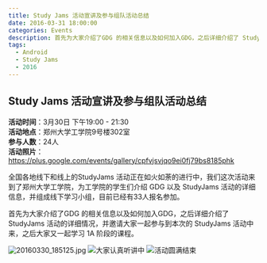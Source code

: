 ```yaml
---
title: Study Jams 活动宣讲及参与组队活动总结
date: 2016-03-31 18:00:00
categories: Events
description: 首先为大家介绍了GDG 的相关信息以及如何加入GDG，之后详细介绍了 StudyJams 活动的详细情况，并邀请大家一起参与到本次的 StudyJams 活动中来，之后大家又一起学习 1A 阶段的课程。
tags:
  - Android
  - Study Jams
  - 2016
---
```


## Study Jams 活动宣讲及参与组队活动总结

**活动时间**：3月30日 下午19:00 - 21:30<br>
**活动地点**：郑州大学工学院9号楼302室<br>
**参与人数**：24人<br>
**活动照片**：<https://plus.google.com/events/gallery/cpfvjsvjqo9ei0fj79bs8185phk><br>

全国各地线下和线上的StudyJams 活动正在如火如荼的进行中，我们这次活动来到了郑州大学工学院，为工学院的学生们介绍 GDG 以及 StudyJams 活动的详细信息，并组成线下学习小组，目前已经有33人报名参加。

首先为大家介绍了GDG 的相关信息以及如何加入GDG，之后详细介绍了 StudyJams 活动的详细情况，并邀请大家一起参与到本次的 StudyJams 活动中来，之后大家又一起学习 1A 阶段的课程。

![20160330_185125.jpg](https://uc0.chinagdg.com/attachment/forum/201603/31/013700e1xyf6eg18zqtfxq.jpg)
![大家认真听讲中](https://uc0.chinagdg.com/attachment/forum/201603/31/013924ephv6exedp383i1x.jpg)
![活动圆满结束](https://uc0.chinagdg.com/attachment/forum/201603/31/014003si4zr0iw39a9io9x.jpg)
